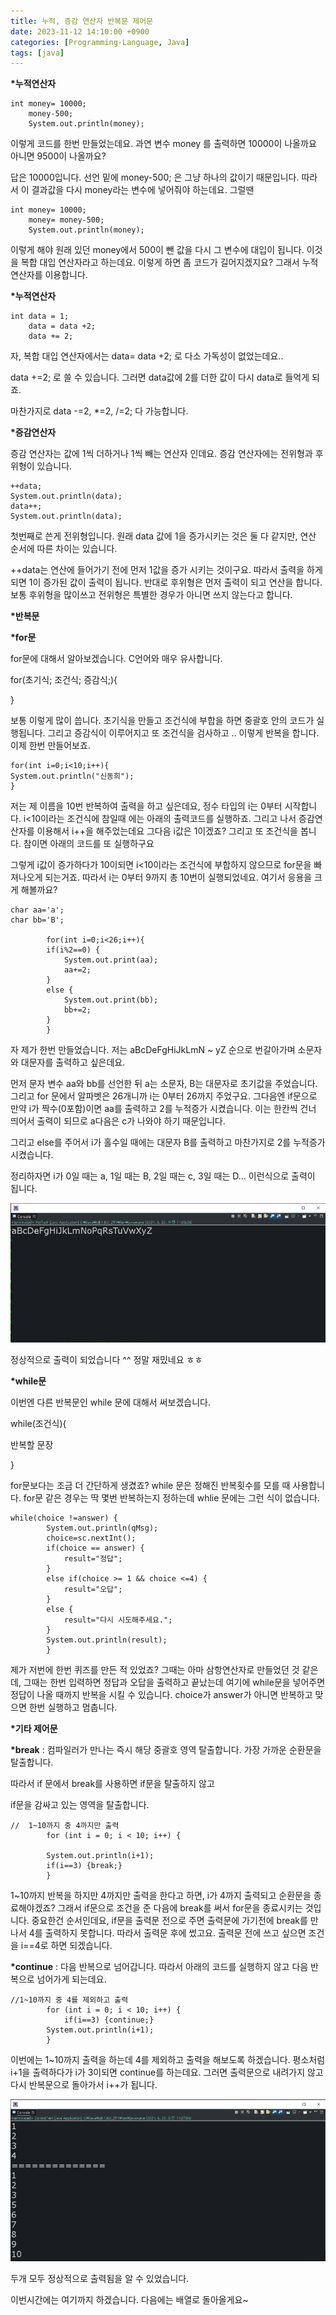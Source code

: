 ```yaml
---
title: 누적, 증감 연산자 반복문 제어문
date: 2023-11-12 14:10:00 +0900
categories: [Programming-Language, Java]
tags: [java]
---
```


**\*누적연산자**

```
int money= 10000;
	money-500;
	System.out.println(money);
```

이렇게 코드를 한번 만들었는데요. 과연 변수 money 를 출력하면 10000이 나올까요 아니면 9500이 나올까요?

답은 10000입니다. 선언 밑에 money-500; 은 그냥 하나의 값이기 때문입니다. 따라서 이 결과값을 다시 money라는 변수에 넣어줘야 하는데요. 그럴땐

```
int money= 10000;
	money= money-500;
	System.out.println(money);
```

이렇게 해야 원래 있던 money에서 500이 뺀 값을 다시 그 변수에 대입이 됩니다. 이것을 복합 대입 연산자라고 하는데요. 이렇게 하면 좀 코드가 길어지겠지요? 그래서 누적연산자를 이용합니다.

**\*누적연산자**

```
int data = 1;
	data = data +2;
	data += 2;
```

자, 복합 대입 연산자에서는 data= data +2; 로 다소 가독성이 없었는데요..

data +=2; 로 쓸 수 있습니다. 그러면 data값에 2를 더한 값이 다시 data로 들억게 되죠.

마찬가지로 data -=2, \*=2, /=2; 다 가능합니다.

**\*증감연산자**

증감 연산자는 값에 1씩 더하거나 1씩 빼는 연산자 인데요. 증감 연산자에는 전위형과 후위형이 있습니다.

```
++data;
System.out.println(data);
data++;
System.out.println(data);
```

첫번째로 쓴게 전위형입니다. 원래 data 값에 1을 증가시키는 것은 둘 다 같지만, 연산 순서에 따른 차이는 있습니다.

++data는 연산에 들어가기 전에 먼저 1값을 증가 시키는 것이구요. 따라서 출력을 하게 되면 1이 증가된 값이 출력이 됩니다. 반대로 후위형은 먼저 출력이 되고 연산을 합니다. 보통 후위형을 많이쓰고 전위형은 특별한 경우가 아니면 쓰지 않는다고 합니다.

**\*반복문**

**\*for문**

for문에 대해서 알아보겠습니다. C언어와 매우 유사합니다.

for(초기식; 조건식; 증감식;){

}

보통 이렇게 많이 씁니다. 초기식을 만들고 조건식에 부합을 하면 중괄호 안의 코드가 실행됩니다. 그리고 증감식이 이루어지고 또 조건식을 검사하고 .. 이렇게 반복을 합니다. 이제 한번 만들어보죠.

```
for(int i=0;i<10;i++){
System.out.println("신동희");
}
```

저는 제 이름을 10번 반복하여 출력을 하고 싶은데요, 정수 타입의 i는 0부터 시작합니다. i<10이라는 조건식에 참일때 에는 아래의 출력코드를 실행하죠. 그리고 나서 증감연산자를 이용해서 i++을 해주었는데요 그다음 i값은 1이겠죠? 그리고 또 조건식을 봅니다. 참이면 아래의 코드를 또 실행하구요

그렇게 i값이 증가하다가 10이되면 i<10이라는 조건식에 부합하지 않으므로 for문을 빠져나오게 되는거죠. 따라서 i는 0부터 9까지 총 10번이 실행되었네요. 여기서 응용을 크게 해볼까요?

```
char aa='a';
char bb='B';
		
		for(int i=0;i<26;i++){
		if(i%2==0) {
			System.out.print(aa);
			aa+=2;
		}
		else {
			System.out.print(bb);
			bb+=2;
		}
		}
```

자 제가 한번 만들었습니다. 저는 aBcDeFgHiJkLmN ~ yZ 순으로 번갈아가며 소문자와 대문자를 출력하고 싶은데요.

먼저 문자 변수 aa와 bb를 선언한 뒤 a는 소문자, B는 대문자로 초기값을 주었습니다. 그리고 for 문에서 알파벳은 26개니까 i는 0부터 26까지 주었구요. 그다음엔 if문으로 만약 i가 짝수(0포함)이면 aa를 출력하고 2를 누적증가 시켰습니다. 이는 한칸씩 건너 띄어서 출력이 되므로 a다음은 c가 나와야 하기 때문입니다.

그리고 else를 주어서 i가 홀수일 때에는 대문자 B를 출력하고 마찬가지로 2를 누적증가 시켰습니다.

정리하자면 i가 0일 때는 a, 1일 때는 B, 2일 때는 c, 3일 때는 D... 이런식으로 출력이 됩니다.

![Desktop View](/assets/img/Programming-Language/Java/Operation-Loop-Control/1.png)

정상적으로 출력이 되었습니다 ^^ 정말 재밌네요 ㅎㅎ

**\*while문**

이번엔 다른 반복문인 while 문에 대해서 써보겠습니다.

while(조건식){

반복할 문장

}

for문보다는 조금 더 간단하게 생겼죠? while 문은 정해진 반복횟수를 모를 때 사용합니다. for문 같은 경우는 딱 몇번 반복하는지 정하는데 whlie 문에는 그런 식이 없습니다.

```
while(choice !=answer) {
		System.out.println(qMsg);
		choice=sc.nextInt();
		if(choice == answer) {
			result="정답";
		}
		else if(choice >= 1 && choice <=4) {
			result="오답";
		}
		else {
			result="다시 시도해주세요.";
		}
		System.out.println(result);
		}
```

제가 저번에 한번 퀴즈를 만든 적 있었죠? 그때는 아마 삼항연산자로 만들었던 것 같은데, 그때는 한번 입력하면 정답과 오답을 출력하고 끝났는데 여기에 while문을 넣어주면 정답이 나올 때까지 반복을 시킬 수 있습니다. choice가 answer가 아니면 반복하고 맞으면 한번 실행하고 멈춥니다.

**\*기타 제어문**

**\*break** : 컴파일러가 만나는 즉시 해당 중괄호 영역 탈출합니다. 가장 가까운 순환문을 탈출합니다.

따라서 if 문에서 break를 사용하면 if문을 탈출하지 않고

if문을 감싸고 있는 영역을 탈출합니다.

```
// 	1~10까지 중 4까지만 출력
		for (int i = 0; i < 10; i++) {
			
		System.out.println(i+1);	
		if(i==3) {break;}
		}
```

1~10까지 반복을 하지만 4까지만 출력을 한다고 하면, i가 4까지 출력되고 순환문을 종료해야겠죠? 그래서 if문으로 조건을 준 다음에 break를 써서 for문을 종료시키는 것입니다. 중요한건 순서인데요, if문을 출력문 전으로 주면 출력문에 가기전에 break를 만나서 4를 출력하지 못합니다. 따라서 출력문 후에 썼고요. 출력문 전에 쓰고 싶으면 조건을 i==4로 하면 되겠습니다.

**\*continue** : 다음 반복으로 넘어갑니다. 따라서 아래의 코드를 실행하지 않고 다음 반복으로 넘어가게 되는데요.

```
//1~10까지 중 4를 제외하고 출력
		for (int i = 0; i < 10; i++) {
			if(i==3) {continue;}
		System.out.println(i+1);	
		}
```

이번에는 1~10까지 출력을 하는데 4를 제외하고 출력을 해보도록 하겠습니다. 평소처럼 i+1을 출력하다가 i가 3이되면 continue를 하는데요. 그러면 출력문으로 내려가지 않고 다시 반복문으로 돌아가서 i++가 됩니다.

![Desktop View](/assets/img/Programming-Language/Java/Operation-Loop-Control/2.png)

두개 모두 정상적으로 출력됨을 알 수 있었습니다.

이번시간에는 여기까지 하겠습니다. 다음에는 배열로 돌아올게요~